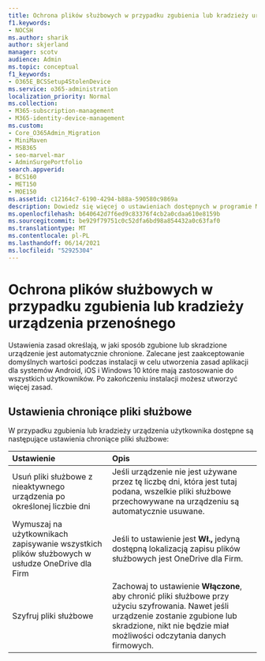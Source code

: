 ```yaml
---
title: Ochrona plików służbowych w przypadku zgubienia lub kradzieży urządzenia przenośnego
f1.keywords:
- NOCSH
ms.author: sharik
author: skjerland
manager: scotv
audience: Admin
ms.topic: conceptual
f1_keywords:
- O365E_BCSSetup4StolenDevice
ms.service: o365-administration
localization_priority: Normal
ms.collection:
- M365-subscription-management
- M365-identity-device-management
ms.custom:
- Core_O365Admin_Migration
- MiniMaven
- MSB365
- seo-marvel-mar
- AdminSurgePortfolio
search.appverid:
- BCS160
- MET150
- MOE150
ms.assetid: c12164c7-6190-4294-b88a-590580c9869a
description: Dowiedz się więcej o ustawieniach dostępnych w programie Microsoft 365 dla firm w celu ochrony plików służbowych w przypadku zgubienia lub kradzieży urządzenia użytkownika.
ms.openlocfilehash: b640642d7f6ed9c83376f4cb2a0cdaa610e8159b
ms.sourcegitcommit: be929f79751c0c52dfa6bd98a854432a0c63faf0
ms.translationtype: MT
ms.contentlocale: pl-PL
ms.lasthandoff: 06/14/2021
ms.locfileid: "52925304"
---
```

# <a name="protect-work-files-when-a-mobile-device-is-lost-or-stolen"></a>Ochrona plików służbowych w przypadku zgubienia lub kradzieży urządzenia przenośnego

Ustawienia zasad określają, w jaki sposób zgubione lub skradzione urządzenie jest automatycznie chronione. Zalecane jest zaakceptowanie domyślnych wartości podczas instalacji w celu utworzenia zasad aplikacji dla systemów Android, iOS i Windows 10 które mają zastosowanie do wszystkich użytkowników. Po zakończeniu instalacji możesz utworzyć więcej zasad.
  
## <a name="settings-that-protect-work-files"></a>Ustawienia chroniące pliki służbowe

W przypadku zgubienia lub kradzieży urządzenia użytkownika dostępne są następujące ustawienia chroniące pliki służbowe:


|Ustawienie  <br/> |Opis  <br/> |
|:-----|:-----|
|Usuń pliki służbowe z nieaktywnego urządzenia po określonej liczbie dni  <br/> |Jeśli urządzenie nie jest używane przez tę liczbę dni, która jest tutaj podana, wszelkie pliki służbowe przechowywane na urządzeniu są automatycznie usuwane.  <br/> |
|Wymuszaj na użytkownikach zapisywanie wszystkich plików służbowych w usłudze OneDrive dla Firm  <br/> |Jeśli to ustawienie jest **Wł.,** jedyną dostępną lokalizacją zapisu plików służbowych jest OneDrive dla Firm.  <br/> |
|Szyfruj pliki służbowe  <br/> |Zachowaj to ustawienie **Włączone**, aby chronić pliki służbowe przy użyciu szyfrowania. Nawet jeśli urządzenie zostanie zgubione lub skradzione, nikt nie będzie miał możliwości odczytania danych firmowych.  <br/> |
   

